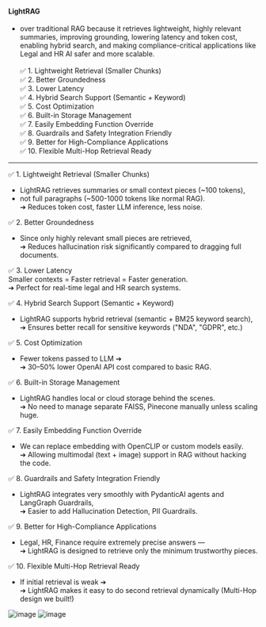 #### **LightRAG** 
- over traditional RAG because it retrieves lightweight, highly relevant summaries, improving grounding, lowering latency and token cost, enabling hybrid search, and making compliance-critical applications like Legal and HR AI safer and more scalable.<br><br>
✅ 1. Lightweight Retrieval (Smaller Chunks)<br>
✅ 2. Better Groundedness<br>
✅ 3. Lower Latency<br>
✅ 4. Hybrid Search Support (Semantic + Keyword)<br>
✅ 5. Cost Optimization<br>
✅ 6. Built-in Storage Management<br>
✅ 7. Easily Embedding Function Override<br>
✅ 8. Guardrails and Safety Integration Friendly<br>
✅ 9. Better for High-Compliance Applications<br>
✅ 10. Flexible Multi-Hop Retrieval Ready<br>

_________________________________________________________
✅ 1. Lightweight Retrieval (Smaller Chunks)<br>
- LightRAG retrieves summaries or small context pieces (~100 tokens),<br>
- not full paragraphs (~500-1000 tokens like normal RAG).<br>
➔ Reduces token cost, faster LLM inference, less noise.<br>

✅ 2. Better Groundedness<br>
- Since only highly relevant small pieces are retrieved,<br>
➔ Reduces hallucination risk significantly compared to dragging full documents.

✅ 3. Lower Latency<br>
Smaller contexts = Faster retrieval = Faster generation.<br>
➔ Perfect for real-time legal and HR search systems.

✅ 4. Hybrid Search Support (Semantic + Keyword)<br>
- LightRAG supports hybrid retrieval (semantic + BM25 keyword search),<br>
➔ Ensures better recall for sensitive keywords ("NDA", "GDPR", etc.)

✅ 5. Cost Optimization<br>
- Fewer tokens passed to LLM ➔<br>
➔ 30–50% lower OpenAI API cost compared to basic RAG.

✅ 6. Built-in Storage Management<br>
- LightRAG handles local or cloud storage behind the scenes.<br>
➔ No need to manage separate FAISS, Pinecone manually unless scaling huge.<br>

✅ 7. Easily Embedding Function Override<br>
- We can replace embedding with OpenCLIP or custom models easily.<br>
➔ Allowing multimodal (text + image) support in RAG without hacking the code.

✅ 8. Guardrails and Safety Integration Friendly<br>
- LightRAG integrates very smoothly with PydanticAI agents and LangGraph Guardrails,<br>
➔ Easier to add Hallucination Detection, PII Guardrails.

✅ 9. Better for High-Compliance Applications<br>
- Legal, HR, Finance require extremely precise answers —<br>
➔ LightRAG is designed to retrieve only the minimum trustworthy pieces.

✅ 10. Flexible Multi-Hop Retrieval Ready<br>
- If initial retrieval is weak ➔<br>
➔ LightRAG makes it easy to do second retrieval dynamically (Multi-Hop design we built!)

![image](https://github.com/user-attachments/assets/0f147557-cfe5-425a-ba3c-49298c48d5ea)
![image](https://github.com/user-attachments/assets/47431f7b-867d-4955-862d-424584a63bcf)


